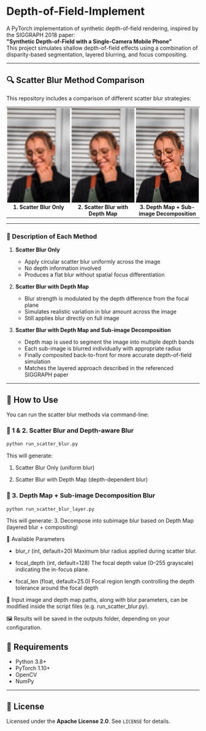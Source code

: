 # Depth-of-Field-Implement

A PyTorch implementation of synthetic depth-of-field rendering, inspired by the SIGGRAPH 2018 paper:  
**"Synthetic Depth-of-Field with a Single-Camera Mobile Phone"**  
This project simulates shallow depth-of-field effects using a combination of disparity-based segmentation, layered blurring, and focus compositing.

---

## 🔍 Scatter Blur Method Comparison

This repository includes a comparison of different scatter blur strategies:

<table>
  <tr>
    <td style="width: 33.33%; vertical-align: top; text-align: center; padding: 2px;">
      <img src="assets/001_ScatterBlur_radius_20.png" style="width: 100%;"><br>
      <strong>1. Scatter Blur Only</strong>
    </td>
    <td style="width: 33.33%; vertical-align: top; text-align: center; padding: 2px;">
      <img src="assets/001_ScatterBlurWithDepth_radius_20_focalD128_focalL12.png" style="width: 100%;"><br>
      <strong>2. Scatter Blur with Depth Map</strong>
    </td>
    <td style="width: 33.33%; vertical-align: top; text-align: center; padding: 2px;">
      <img src="assets/001_ScatterBlurWithDepthLayers_20_focalD128_focalL12.png" style="width: 100%;"><br>
      <strong>3. Depth Map + Sub-image Decomposition</strong>
    </td>
  </tr>
</table>


---

### 📝 Description of Each Method

1. **Scatter Blur Only**  
   - Apply circular scatter blur uniformly across the image  
   - No depth information involved  
   - Produces a flat blur without spatial focus differentiation  

2. **Scatter Blur with Depth Map**  
   - Blur strength is modulated by the depth difference from the focal plane  
   - Simulates realistic variation in blur amount across the image  
   - Still applies blur directly on full image  

3. **Scatter Blur with Depth Map and Sub-image Decomposition**  
   - Depth map is used to segment the image into multiple depth bands  
   - Each sub-image is blurred individually with appropriate radius  
   - Finally composited back-to-front for more accurate depth-of-field simulation  
   - Matches the layered approach described in the referenced SIGGRAPH paper  

---

## 🚀 How to Use

You can run the scatter blur methods via command-line:

### 🔸 1 & 2. Scatter Blur and Depth-aware Blur

```bash
python run_scatter_blur.py
```

This will generate:
1. Scatter Blur Only (uniform blur)

2. Scatter Blur with Depth Map (depth-dependent blur)

### 🔸 3. Depth Map + Sub-image Decomposition Blur
```bash
python run_scatter_blur_layer.py
```

This will generate:
3. Decompose into subimage blur based on Depth Map
(layered blur + compositing)

🔧 Available Parameters

- blur_r (int, default=20)
Maximum blur radius applied during scatter blur.

- focal_depth (int, default=128)
The focal depth value (0–255 grayscale) indicating the in-focus plane.

- focal_len (float, default=25.0)
Focal region length controlling the depth tolerance around the focal depth

📝 Input image and depth map paths, along with blur parameters, can be modified inside the script files (e.g. run_scatter_blur.py).

🖼️ Results will be saved in the outputs folder, depending on your configuration.

## 🧪 Requirements

- Python 3.8+
- PyTorch 1.10+
- OpenCV
- NumPy

---

## 📜 License

Licensed under the **Apache License 2.0**. See `LICENSE` for details.